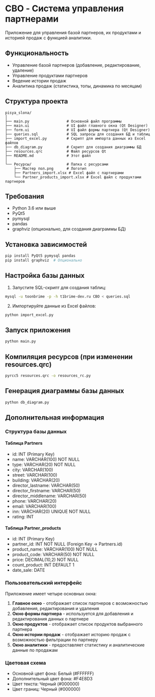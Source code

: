 # CBO - Система управления партнерами

Приложение для управления базой партнеров, их продуктами и историей продаж с функцией аналитики.

## Функциональность

- Управление базой партнеров (добавление, редактирование, удаление)
- Управление продуктами партнеров
- Ведение истории продаж
- Аналитика продаж (статистика, топы, динамика по месяцам)

## Структура проекта

```
pisya_slona/
│
├── main.py                 # Основной файл программы
├── main.ui                 # UI файл главного окна (Qt Designer)
├── form.ui                 # UI файл формы партнера (Qt Designer)
├── queries.sql             # SQL запросы для создания БД и таблиц
├── import_excel.py         # Скрипт для импорта данных из Excel файлов
├── db_diagram.py           # Скрипт для создания диаграммы БД
├── resources.qrc           # Файл ресурсов Qt
├── README.md               # Этот файл
│
└── Ресурсы/                # Папка с ресурсами
    ├── Мастер пол.png      # Логотип
    ├── Partners_import.xlsx # Excel файл с партнерами
    └── Partner_products_import.xlsx # Excel файл с продуктами партнеров
```

## Требования

- Python 3.6 или выше
- PyQt5
- pymysql
- pandas
- graphviz (опционально, для создания диаграммы БД)

## Установка зависимостей

```bash
pip install PyQt5 pymysql pandas
pip install graphviz  # Опционально
```

## Настройка базы данных

1. Запустите SQL-скрипт для создания таблиц:

```bash
mysql -u toonbrime -p -h t1brime-dev.ru CBO < queries.sql
```

2. Импортируйте данные из Excel файлов:

```bash
python import_excel.py
```

## Запуск приложения

```bash
python main.py
```

## Компиляция ресурсов (при изменении resources.qrc)

```bash
pyrcc5 resources.qrc -o resources_rc.py
```

## Генерация диаграммы базы данных

```bash
python db_diagram.py
```

## Дополнительная информация

### Структура базы данных

#### Таблица Partners

- id: INT (Primary Key)
- name: VARCHAR(100) NOT NULL
- type: VARCHAR(20) NOT NULL
- city: VARCHAR(100)
- street: VARCHAR(100)
- building: VARCHAR(20)
- director_lastname: VARCHAR(50)
- director_firstname: VARCHAR(50)
- director_middlename: VARCHAR(50)
- phone: VARCHAR(20)
- email: VARCHAR(100)
- inn: VARCHAR(20) UNIQUE NOT NULL
- rating: INT

#### Таблица Partner_products

- id: INT (Primary Key)
- partner_id: INT NOT NULL (Foreign Key -> Partners.id)
- product_name: VARCHAR(100) NOT NULL
- product_code: VARCHAR(50) NOT NULL
- price: DECIMAL(10,2) NOT NULL
- count_product: INT DEFAULT 1
- date_sale: DATE

### Пользовательский интерфейс

Приложение имеет четыре основных окна:

1. **Главное окно** - отображает список партнеров с возможностью добавления, редактирования и удаления
2. **Окно формы партнера** - используется для добавления и редактирования данных о партнере
3. **Окно продуктов** - отображает список продуктов выбранного партнера
4. **Окно истории продаж** - отображает историю продаж с возможностью фильтрации по партнеру
5. **Окно аналитики** - предоставляет статистику и аналитические данные по продажам

### Цветовая схема

- Основной цвет фона: Белый (#FFFFFF)
- Дополнительный цвет фона: #F4E8D3
- Цвет текста: Черный (#000000)
- Цвет границ: Черный (#000000)
